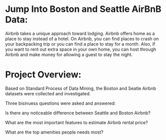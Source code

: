   
# Jump Into Boston and Seattle AirBnB Data:

Airbnb takes a unique approach toward lodging. Airbnb offers  home as a place to stay instead of a hotel. On Airbnb, 
you can find places to crash on your backpacking trip or you can find a place to stay for a month. Also, if you want 
to rent out extra space in your own home, you can host through Airbnb and make money for allowing a guest to stay the 
night.

# Project Overview:

Based on Standard Process of Data Mining, the Boston and Seatle Airbnb datasets were collected and investigated. 

Three bisinuess questions were asked and answered:

  Is there any noticeable difference between Seattle and Boston Airbnb?

  What are the most important features to estimate Airbnb rental price?

  What are the top amenities people needs most?
